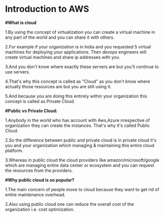 # Introduction to AWS

**#What is cloud**

1.By using the concept of virtualization you can create a virtual machine in any part of the world and you can share it with others.

2.For example if your organization is in India and you requested 5 virtual machines for deploying your applications. 
Then devops engineers will create virtual machines and share ip addresses with you.

3.And you don't know where exactly these servers are but you'll continue to use servers.

4.That's why this concept is called as "Cloud" as you don't know where actually those resources are but you are still using it.

5.And because you are doing this entirely within your organization this concept is called as Private Cloud.

**#Public vs Private Cloud:**

1.Anybody in the world who has account with Aws,Azure irrespective of organization they can create the instances.
That's why it's called Public Cloud.

2.So the difference between public and private cloud is in private cloud it's you and your organization which managing & maintaining this entire cloud platform.

3.Whereas in public cloud the cloud providers like amazon/microsoft/google which are managing entire data center or ecosystem and you can request the resources from the providers.

**#Why public cloud is so popular?**

1.The main concern of people move to cloud because they want to get rid of entire maintenance overhead.

2.Also using public cloud one can reduce the overall cost of the organization i.e. cost optimization.
